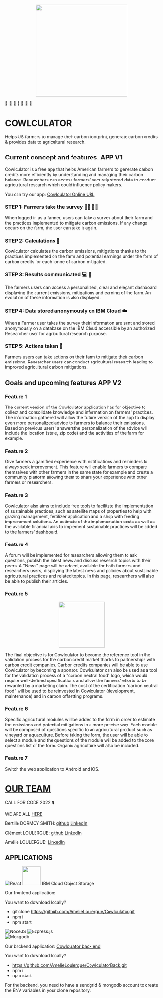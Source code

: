 <p align="center"><img src="https://clous-storage-carbonb-cos-standard-26b.s3.eu-de.cloud-object-storage.appdomain.cloud/cowlculator.png" width="300" alt=""/></p>

:pig2: :cow2: :sheep: :bison: :seedling: :deciduous_tree: :corn:
# COWLCULATOR 
Helps US farmers to manage their carbon footprint, generate carbon credits & provides data to agricultural research.

## Current concept and features. APP V1

Cowlculator is a free app that helps American farmers to generate carbon credits more efficiently by understanding and managing their carbon balance. Researchers can access farmers' securely stored data to conduct agricultural research which could influence policy makers.

You can try our app: [Cowlculator Online URL](https://cowlculator.netlify.app/)

### **STEP 1**: Farmers take the survey :farmer: :woman_farmer:

When logged in as a farmer, users can take a survey about their farm and the practices implemented to mitigate carbon emissions. If any change occurs on the farm, the user can take it again.

### **STEP 2**: Calculations :abacus:

Cowlculator calculates the carbon emissions, mitigations thanks to the practices implemented on the farm and potential earnings under the form of carbon credits for each tonne of carbon mitigated.

### **STEP 3**: Results communicated :computer: :iphone:

The farmers users can access a personalized, clear and elegant dashboard displaying the current emissions, mitigations and earning of the farm. An evolution of these information is also displayed.

### **STEP 4**: Data stored anonymously on IBM Cloud :cloud:

When a Farmer user takes the survey their information are sent and stored anonymously on a database on the IBM Cloud accessible by an authorized Researcher user for agricultural research purpose.

### **STEP 5**: Actions taken :dart:

Farmers users can take actions on their farm to mitigate their carbon emissions. Researcher users can conduct agricultural research leading to improved agricultural carbon mitigations.

## Goals and upcoming features APP V2

### Feature 1
The current version of the Cowlculator application has for objective to collect and consolidate knowledge and information on farmers' practices. The information gathered will allow the future version of the app to display even more personalized advice to farmers to balance their emissions. Based on previous users' answersthe personalization of the advice will include the location (state, zip code) and the activities of the farm for example. 


### Feature 2 
Give farmers a gamified experience with notifications and reminders to always seek improvement. This feature will enable farmers to compare themselves with other farmers in the same state for example and create a community platform allowing them to share your experience with other farmers or researchers.


### Feature 3
Cowlculator also aims to include free tools to facilitate the implementation of sustainable practices, such as satellite maps of properties to help with grazing management, fertilizer application and a shop with feeding improvement solutions. An estimate of the implementation costs as well as the available financial aids to implement sustainable practices will be added to the farmers' dashboard.


### Feature 4
A forum will be implemented for researchers allowing them to ask questions, publish the latest news and discuss research topics with their peers. A "News" page will be added, available for both farmers and researchers users, displaying the latest news and policies about sustainable agricultural practices and related topics. In this page, researchers will also be able to publish their articles. 



### Feature 5 
<p align="center"><img src="https://clous-storage-carbonb-cos-standard-26b.s3.eu-de.cloud-object-storage.appdomain.cloud/carbon_neutral_logo.png" width="150" alt=""/></p>
The final objective is for Cowlculator to become the reference tool in the validation process for the carbon credit market thanks to partnerships with carbon credit companies. Carbon credits companies will be able to use Cowlculator by becoming a sponsor.  Cowlculator can also be used as a tool for the validation process of a "carbon neutral food" logo, which would require well-defined specifications and allow the farmers' efforts to be rewarded by a marketing claim. The cost of the certification "carbon neutral food" will be used to be reinvested in Cowlculator (development, maintenance) and in carbon offsetting programs.


### Feature 6
Specific agricultural modules will be added to the form in order to estimate the emissions and potential mitigations in a more precise way. Each module will be composed of questions specific to an agricultural product such as vineyard or aquaculture. Before taking the form, the user will be able to select a module and the questions of the module will be added to the core questions list of the form. Organic agriculture will also be included.


### Feature 7
Switch the web application to Android and iOS.


# [OUR TEAM](https://cowlculator.netlify.app/about)
CALL FOR CODE 2022 :heavy_heart_exclamation:

WE ARE ALL [HERE](https://cowlculator.netlify.app/about)

Bertille DORMOY SMITH: [github](https://github.com/bertillesmith) [LinkedIn](https://www.linkedin.com/in/bertille-smith-b815b6125/)

Clément LOULERGUE: [github](https://github.com/LoulergueC) [LinkedIn](https://www.linkedin.com/in/clément-loulergue-a125911ab/)

Amélie LOULERGUE: [LinkedIn](https://www.linkedin.com/in/amélie-loulergue-845a25148/)

## APPLICATIONS
![React](https://img.shields.io/badge/react-%2320232a.svg?style=for-the-badge&logo=react&logoColor=%2361DAFB) <img src="https://clous-storage-carbonb-cos-standard-26b.s3.eu-de.cloud-object-storage.appdomain.cloud/IBM_logo.png" width="60" alt=""/>
IBM Cloud Object Storage

Our frontend application: 

You want to download locally? 
- git clone https://github.com/AmelieLoulergue/Cowlculator.git
- npm i 
- npm start

![NodeJS](https://img.shields.io/badge/node.js-6DA55F?style=for-the-badge&logo=node.js&logoColor=white) ![Express.js](https://img.shields.io/badge/express.js-%23404d59.svg?style=for-the-badge&logo=express&logoColor=%2361DAFB)  
![Mongodb](https://img.shields.io/badge/MongoDB-4EA94B?style=for-the-badge&logo=mongodb&logoColor=white)

Our backend application: [Cowlculator back end](https://github.com/AmelieLoulergue/CowlculatorBack#readme)

You want to download locally? 
- https://github.com/AmelieLoulergue/CowlculatorBack.git
- npm i 
- npm start

For the backend, you need to have a sendgrid & mongodb account to create the ENV variables in your clone repository. 




